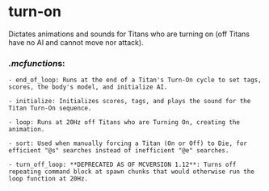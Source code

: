 # turn-on
Dictates animations and sounds for Titans who are turning on (off Titans have no AI and cannot move nor attack).

### *.mcfunction*s:
    - end_of_loop: Runs at the end of a Titan's Turn-On cycle to set tags, scores, the body's model, and initialize AI.
    
    - initialize: Initializes scores, tags, and plays the sound for the Titan Turn-On sequence.
    
    - loop: Runs at 20Hz off Titans who are Turning On, creating the animation.
    
    - sort: Used when manually forcing a Titan (On or Off) to Die, for efficient "@s" searches instead of inefficient "@e" searches.
    
    - turn_off_loop: **DEPRECATED AS OF MCVERSION 1.12**: Turns off repeating command block at spawn chunks that would otherwise run the loop function at 20Hz.
